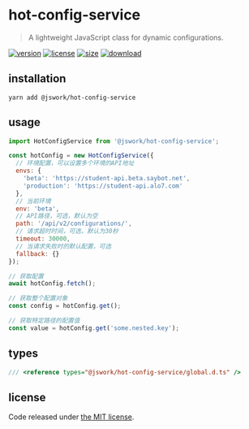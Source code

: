 # hot-config-service
> A lightweight JavaScript class for dynamic configurations.

[![version][version-image]][version-url]
[![license][license-image]][license-url]
[![size][size-image]][size-url]
[![download][download-image]][download-url]

## installation
```shell
yarn add @jswork/hot-config-service
```

## usage
```js
import HotConfigService from '@jswork/hot-config-service';

const hotConfig = new HotConfigService({
  // 环境配置，可以设置多个环境的API地址
  envs: {
    'beta': 'https://student-api.beta.saybot.net',
    'production': 'https://student-api.alo7.com'
  },
  // 当前环境
  env: 'beta',
  // API路径，可选，默认为空
  path: '/api/v2/configurations/',
  // 请求超时时间，可选，默认为30秒
  timeout: 30000,
  // 当请求失败时的默认配置，可选
  fallback: {}
});

// 获取配置
await hotConfig.fetch();

// 获取整个配置对象
const config = hotConfig.get();

// 获取特定路径的配置值
const value = hotConfig.get('some.nested.key');
```

## types
```ts
/// <reference types="@jswork/hot-config-service/global.d.ts" />
```

## license
Code released under [the MIT license](https://github.com/afeiship/hot-config-service/blob/master/LICENSE.txt).

[version-image]: https://img.shields.io/npm/v/@jswork/hot-config-service
[version-url]: https://npmjs.org/package/@jswork/hot-config-service

[license-image]: https://img.shields.io/npm/l/@jswork/hot-config-service
[license-url]: https://github.com/afeiship/hot-config-service/blob/master/LICENSE.txt

[size-image]: https://img.shields.io/bundlephobia/minzip/@jswork/hot-config-service
[size-url]: https://github.com/afeiship/hot-config-service/blob/master/dist/index.min.js

[download-image]: https://img.shields.io/npm/dm/@jswork/hot-config-service
[download-url]: https://www.npmjs.com/package/@jswork/hot-config-service
